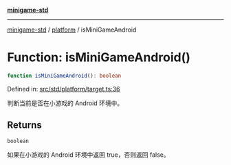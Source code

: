 [**minigame-std**](../../../README.md)

***

[minigame-std](../../../README.md) / [platform](../README.md) / isMiniGameAndroid

# Function: isMiniGameAndroid()

```ts
function isMiniGameAndroid(): boolean
```

Defined in: [src/std/platform/target.ts:36](https://github.com/JiangJie/minigame-std/blob/fdb22241c47c2e98329a4c62befde728957e03ee/src/std/platform/target.ts#L36)

判断当前是否在小游戏的 Android 环境中。

## Returns

`boolean`

如果在小游戏的 Android 环境中返回 true，否则返回 false。
